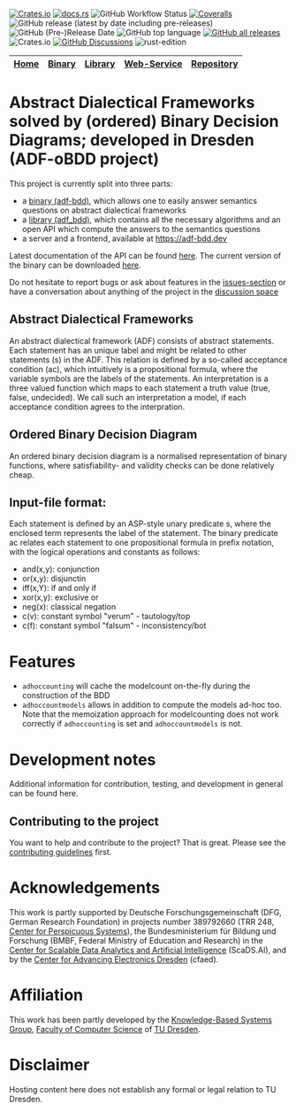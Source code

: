 [![Crates.io](https://img.shields.io/crates/v/adf_bdd)](https://crates.io/crates/adf_bdd)
[![docs.rs](https://img.shields.io/docsrs/adf_bdd?label=docs.rs)](https://docs.rs/adf_bdd/latest/adf_bdd/)
![GitHub Workflow Status](https://img.shields.io/github/workflow/status/ellmau/adf-obdd/Code%20coverage%20with%20tarpaulin)
[![Coveralls](https://img.shields.io/coveralls/github/ellmau/adf-obdd)](https://coveralls.io/github/ellmau/adf-obdd)
![GitHub release (latest by date including pre-releases)](https://img.shields.io/github/v/release/ellmau/adf-obdd?include_prereleases)
![GitHub (Pre-)Release Date](https://img.shields.io/github/release-date-pre/ellmau/adf-obdd?label=release%20from) ![GitHub top language](https://img.shields.io/github/languages/top/ellmau/adf-obdd)
[![GitHub all releases](https://img.shields.io/github/downloads/ellmau/adf-obdd/total)](https://github.com/ellmau/adf-obdd/releases)
![Crates.io](https://img.shields.io/crates/l/adf_bdd)
[![GitHub Discussions](https://img.shields.io/github/discussions/ellmau/adf-obdd)](https://github.com/ellmau/adf-obdd/discussions) ![rust-edition](https://img.shields.io/badge/Rust--edition-2021-blue?logo=rust)

| [Home](index.md) | [Binary](adf-bdd.md) | [Library](adf_bdd.md)| [Web-Service](https://adf-bdd.dev) | [Repository](https://github.com/ellmau/adf-obdd) |
|--- | --- | --- | --- | --- |

# Abstract Dialectical Frameworks solved by (ordered) Binary Decision Diagrams; developed in Dresden (ADF-oBDD project)


This project is currently split into three parts:
- a [binary (adf-bdd)](adf-bdd.md), which allows one to easily answer semantics questions on abstract dialectical frameworks
- a [library (adf_bdd)](adf_bdd.md), which contains all the necessary algorithms and an open API which compute the answers to the semantics questions
- a server and a frontend, available at https://adf-bdd.dev

Latest documentation of the API can be found [here](https://docs.rs/adf_bdd/latest/adf_bdd/).
The current version of the binary can be downloaded [here](https://github.com/ellmau/adf-obdd/releases).

Do not hesitate to report bugs or ask about features in the [issues-section](https://github.com/ellmau/adf-obdd/issues) or have a conversation about anything of the project in the [discussion space](https://github.com/ellmau/adf-obdd/discussions)


## Abstract Dialectical Frameworks
An abstract dialectical framework (ADF) consists of abstract statements. Each statement has an unique label and might be related to other statements (s) in the ADF. This relation is defined by a so-called acceptance condition (ac), which intuitively is a propositional formula, where the variable symbols are the labels of the statements. An interpretation is a three valued function which maps to each statement a truth value (true, false, undecided). We call such an interpretation a model, if each acceptance condition agrees to the interpration. 
## Ordered Binary Decision Diagram
An ordered binary decision diagram is a normalised representation of binary functions, where satisfiability- and validity checks can be done relatively cheap.

## Input-file format:
Each statement is defined by an ASP-style unary predicate s, where the enclosed term represents the label of the statement.
The binary predicate ac relates each statement to one propositional formula in prefix notation, with the logical operations and constants as follows:
- and(x,y): conjunction
- or(x,y): disjunctin
- iff(x,Y): if and only if
- xor(x,y): exclusive or
- neg(x): classical negation
- c(v): constant symbol "verum" - tautology/top
- c(f): constant symbol "falsum" - inconsistency/bot

# Features

- `adhoccounting` will cache the modelcount on-the-fly during the construction of the BDD
- `adhoccountmodels` allows in addition to compute the models ad-hoc too. Note that the memoization approach for modelcounting does not work correctly if `adhoccounting` is set and `adhoccountmodels` is not.

# Development notes 
Additional information for contribution, testing, and development in general can be found here.
## Contributing to the project
You want to help and contribute to the project? That is great. Please see the [contributing guidelines](https://github.com/ellmau/adf-obdd/blob/main/.github/CONTRIBUTING.md) first.

# Acknowledgements
This work is partly supported by Deutsche Forschungsgemeinschaft (DFG, German Research Foundation) in projects number 389792660 (TRR 248, [Center for Perspicuous Systems](https://www.perspicuous-computing.science/)), 
the Bundesministerium für Bildung und Forschung (BMBF, Federal Ministry of Education and Research) in the
[Center for Scalable Data Analytics and Artificial Intelligence](https://www.scads.de) (ScaDS.AI),
and by the [Center for Advancing Electronics Dresden](https://cfaed.tu-dresden.de) (cfaed).

# Affiliation 
This work has been partly developed by the [Knowledge-Based Systems Group](http://kbs.inf.tu-dresden.de/), [Faculty of Computer Science](https://tu-dresden.de/ing/informatik)  of [TU Dresden](https://tu-dresden.de).

# Disclaimer
Hosting content here does not establish any formal or legal relation to TU Dresden.
